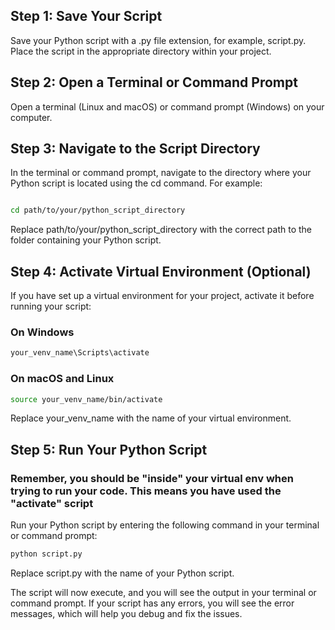 ## Step 1: Save Your Script

Save your Python script with a .py file extension, for example, script.py. Place the script in the appropriate directory within your project.

## Step 2: Open a Terminal or Command Prompt

Open a terminal (Linux and macOS) or command prompt (Windows) on your computer.

## Step 3: Navigate to the Script Directory

In the terminal or command prompt, navigate to the directory where your Python script is located using the cd command. For example:

```bash

cd path/to/your/python_script_directory
```

Replace path/to/your/python_script_directory with the correct path to the folder containing your Python script.

## Step 4: Activate Virtual Environment (Optional)

If you have set up a virtual environment for your project, activate it before running your script:

### On Windows

```bash
your_venv_name\Scripts\activate
```

### On macOS and Linux

```bash
source your_venv_name/bin/activate
```

Replace your_venv_name with the name of your virtual environment.

## Step 5: Run Your Python Script

### Remember, you should be "inside" your virtual env when trying to run your code. This means you have used the "activate" script

Run your Python script by entering the following command in your terminal or command prompt:

```bash
python script.py
```

Replace script.py with the name of your Python script.

The script will now execute, and you will see the output in your terminal or command prompt. If your script has any errors, you will see the error messages, which will help you debug and fix the issues.

